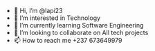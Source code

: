 - 👋 Hi, I’m @lapi23
- 👀 I’m interested in Technology
- 🌱 I’m currently learning Software Engineering
- 💞️ I’m looking to collaborate on All tech projects
- 📫 How to reach me +237 673649979

<!---
lapi23/lapi23 is a ✨ special ✨ repository because its `README.md` (this file) appears on your GitHub profile.
You can click the Preview link to take a look at your changes.
--->
